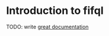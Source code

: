 # Introduction to fifql

TODO: write [great documentation](http://jacobian.org/writing/what-to-write/)
